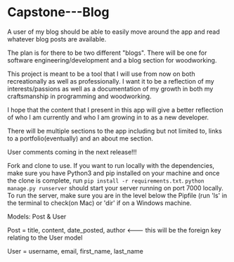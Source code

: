 # Capstone---Blog
A user of my blog should be able to easily move around the app and read whatever blog posts are available.

The plan is for there to be two different "blogs". There will be one for software engineering/development and a blog section for woodworking. 

This project is meant to be a tool that I will use from now on both recreationally as well as professionally. I want it to be a reflection of my interests/passions as well as a documentation of my growth in both my craftsmanship in programming and woodworking. 

I hope that the content that I present in this app will give a better reflection of who I am currently and who I am growing in to as a new developer.

There will be multiple sections to the app including but not limited to, links to a portfolio(eventually) and an about me section. 

User comments coming in the next release!!!


Fork and clone to use. If you want to run locally with the dependencies, make sure you have Python3 and pip installed on your machine and once the clone is complete, run `pip install -r requirements.txt`. `python manage.py runserver` should start your server running on port 7000 locally. To run the server, make sure you are in the level below the Pipfile (run 'ls' in the terminal to check(on Mac) or 'dir' if on a Windows machine. 




Models:
Post & User

Post = title,
       content,
       date_posted,
       author <--- this will be the foreign key relating to the User model
       
User = username,
       email,
       first_name,
       last_name
       

